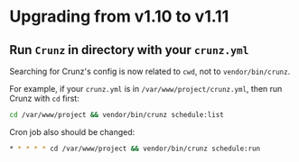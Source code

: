 # Upgrading from v1.10 to v1.11

## Run `Crunz` in directory with your `crunz.yml`

Searching for Crunz's config is now related to `cwd`, not to `vendor/bin/crunz`.

For example, if your `crunz.yml` is in `/var/www/project/crunz.yml`, then run Crunz with `cd` first:
```bash
cd /var/www/project && vendor/bin/crunz schedule:list
```

Cron job also should be changed:
```bash
* * * * * cd /var/www/project && vendor/bin/crunz schedule:run
```
